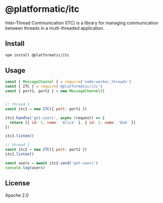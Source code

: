 # @platformatic/itc

Inter-Thread Communication (ITC) is a library for managing communication between threads in a multi-threaded application.

## Install

```sh
npm install @platformatic/itc
```

## Usage

```js
const { MessageChannel } = require('node:worker_threads')
const { ITC } = require('@platformatic/itc')
const { port1, port2 } = new MessageChannel()


// thread 1
const itc1 = new ITC({ port: port1 })

itc1.handle('get-users', async (request) => {
  return [{ id: 1, name: 'Alice' }, { id: 2, name: 'Bob' }]
})

itc1.listen()

// thread 2
const itc2 = new ITC({ port: port2 })
itc2.listen()

const users = await itc2.send('get-users')
console.log(users)
```

## License

Apache 2.0
